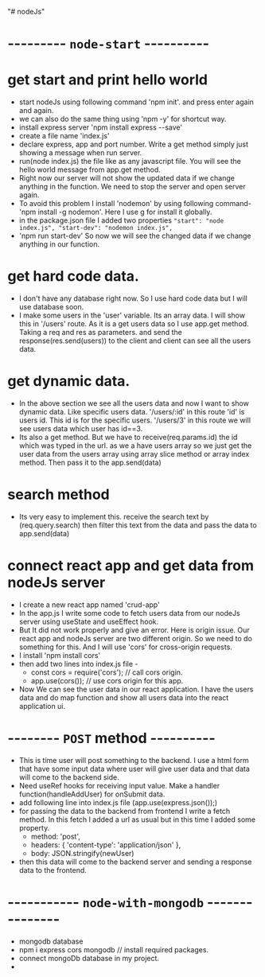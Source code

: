 "# nodeJs" 

# --------- `node-start` ---------- 
# get start and print hello world
* start nodeJs using following command 'npm init'. and press enter again and again. 
* we can also do the same thing using 'npm -y' for shortcut way. 
* install express server 'npm install express --save'
* create a file name 'index.js'
* declare express, app and port number. Write a get method simply just showing a message when run server.
* run(node index.js) the file like as any javascript file. You will see the hello world message from app.get method.
* Right now our server will not show the updated data if we change anything in the function. We need to stop the server and open server again.
* To avoid this problem I install 'nodemon' by using following command- 'npm install -g nodemon'. Here I use g for install it globally.
* in the package.json file I added two properties 
    `"start": "node index.js",
    "start-dev": "nodemon index.js",`
* 'npm run start-dev' So now we will see the changed data if we change anything in our function.

# get hard code data.
* I don't have any database right now. So I use hard code data but I will use database soon.
* I make some users in the 'user' variable. Its an array data. I will show this in '/users' route. As it is a get users data so I use app.get method. Taking a req and res as parameters. and send the response(res.send(users)) to the client and client can see all the users data.

# get dynamic data.
* In the above section we see all the users data and now I want to show dynamic data. Like specific users data. '/users/:id' in this route 'id' is users id. This id is for the specific users. '/users/3' in this route we will see users data which user has id==3.
* Its also a get method. But we have to receive(req.params.id) the id which was typed in the url. as we a have users array so we just get the user data from the users array using array slice method or array index method. Then pass it to the app.send(data)

# search method 
* Its very easy to implement this. receive the search text by (req.query.search) then filter this text from the data and pass the data to app.send(data)

# connect react app and get data from nodeJs server
* I create a new react app named 'crud-app'
* In the app.js I write some code to fetch users data from our nodeJs server using useState and useEffect hook.
* But It did not work properly and give an error. Here is origin issue. Our react app and nodeJs server are two different origin. So we need to do something for this. And I will use 'cors' for cross-origin requests.
* I install 'npm install cors'
* then add two lines into index.js file -
    - const cors = require('cors'); // call cors origin.
    - app.use(cors()); // use cors origin for this app.
* Now We can see the user data in our react application. I have the users data and do map function and show all users data into the react application ui.

# -------- `POST` method ---------- 
* This is time user will post something to the backend. I use a html form that have some input data where user will give user data and that data will come to the backend side. 
* Need useRef hooks for receiving input value. Make a handler function(handleAddUser) for onSubmit data.
* add following line into index.js file (app.use(express.json());)
* for passing the data to the backend from frontend I write a fetch method. In this fetch I added a url as usual but in this time I added some property. 
    - method: 'post',
    - headers: {
        'content-type': 'application/json'
      },
    - body: JSON.stringify(newUser)
* then this data will come to the backend server and sending a response data to the frontend. 


# ----------- `node-with-mongodb` --------------- 
* mongodb database 
* npm i express cors mongodb  // install required packages.
* connect mongoDb database in my project.
* 